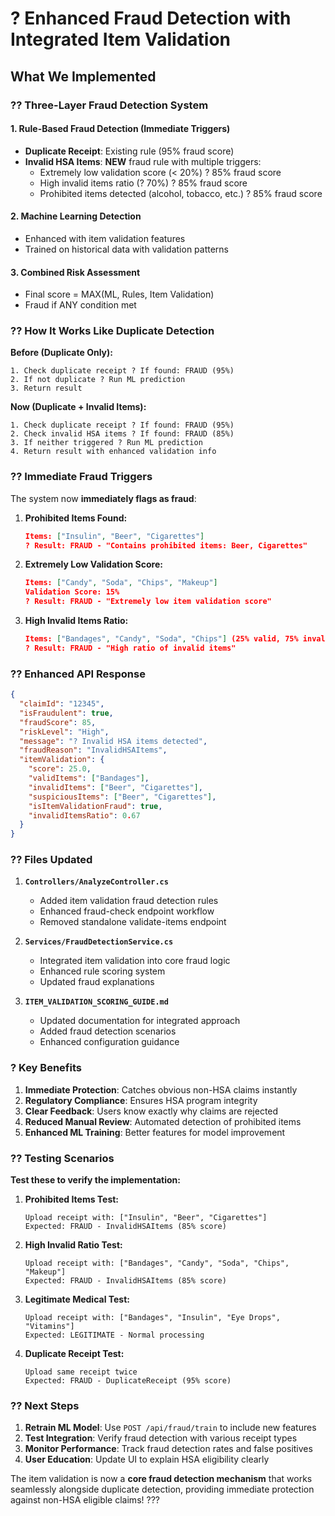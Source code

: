 # ? Enhanced Fraud Detection with Integrated Item Validation

## What We Implemented

### ?? **Three-Layer Fraud Detection System**

#### 1. **Rule-Based Fraud Detection (Immediate Triggers)**
- **Duplicate Receipt**: Existing rule (95% fraud score)
- **Invalid HSA Items**: **NEW** fraud rule with multiple triggers:
  - Extremely low validation score (< 20%) ? 85% fraud score
  - High invalid items ratio (? 70%) ? 85% fraud score  
  - Prohibited items detected (alcohol, tobacco, etc.) ? 85% fraud score

#### 2. **Machine Learning Detection**
- Enhanced with item validation features
- Trained on historical data with validation patterns

#### 3. **Combined Risk Assessment**
- Final score = MAX(ML, Rules, Item Validation)
- Fraud if ANY condition met

### ?? **How It Works Like Duplicate Detection**

**Before (Duplicate Only):**
```
1. Check duplicate receipt ? If found: FRAUD (95%)
2. If not duplicate ? Run ML prediction
3. Return result
```

**Now (Duplicate + Invalid Items):**
```
1. Check duplicate receipt ? If found: FRAUD (95%)
2. Check invalid HSA items ? If found: FRAUD (85%)
3. If neither triggered ? Run ML prediction  
4. Return result with enhanced validation info
```

### ?? **Immediate Fraud Triggers**

The system now **immediately flags as fraud**:

1. **Prohibited Items Found:**
   ```json
   Items: ["Insulin", "Beer", "Cigarettes"]
   ? Result: FRAUD - "Contains prohibited items: Beer, Cigarettes"
   ```

2. **Extremely Low Validation Score:**
   ```json
   Items: ["Candy", "Soda", "Chips", "Makeup"]
   Validation Score: 15%
   ? Result: FRAUD - "Extremely low item validation score"
   ```

3. **High Invalid Items Ratio:**
   ```json
   Items: ["Bandages", "Candy", "Soda", "Chips"] (25% valid, 75% invalid)
   ? Result: FRAUD - "High ratio of invalid items"
   ```

### ?? **Enhanced API Response**

```json
{
  "claimId": "12345",
  "isFraudulent": true,
  "fraudScore": 85,
  "riskLevel": "High",
  "message": "? Invalid HSA items detected",
  "fraudReason": "InvalidHSAItems",
  "itemValidation": {
    "score": 25.0,
    "validItems": ["Bandages"],
    "invalidItems": ["Beer", "Cigarettes"],
    "suspiciousItems": ["Beer", "Cigarettes"],
    "isItemValidationFraud": true,
    "invalidItemsRatio": 0.67
  }
}
```

### ?? **Files Updated**

1. **`Controllers/AnalyzeController.cs`**
   - Added item validation fraud detection rules
   - Enhanced fraud-check endpoint workflow
   - Removed standalone validate-items endpoint

2. **`Services/FraudDetectionService.cs`**
   - Integrated item validation into core fraud logic
   - Enhanced rule scoring system
   - Updated fraud explanations

3. **`ITEM_VALIDATION_SCORING_GUIDE.md`**
   - Updated documentation for integrated approach
   - Added fraud detection scenarios
   - Enhanced configuration guidance

### ? **Key Benefits**

1. **Immediate Protection**: Catches obvious non-HSA claims instantly
2. **Regulatory Compliance**: Ensures HSA program integrity
3. **Clear Feedback**: Users know exactly why claims are rejected
4. **Reduced Manual Review**: Automated detection of prohibited items
5. **Enhanced ML Training**: Better features for model improvement

### ?? **Testing Scenarios**

**Test these to verify the implementation:**

1. **Prohibited Items Test:**
   ```
   Upload receipt with: ["Insulin", "Beer", "Cigarettes"]
   Expected: FRAUD - InvalidHSAItems (85% score)
   ```

2. **High Invalid Ratio Test:**
   ```
   Upload receipt with: ["Bandages", "Candy", "Soda", "Chips", "Makeup"]
   Expected: FRAUD - InvalidHSAItems (85% score)
   ```

3. **Legitimate Medical Test:**
   ```
   Upload receipt with: ["Bandages", "Insulin", "Eye Drops", "Vitamins"]
   Expected: LEGITIMATE - Normal processing
   ```

4. **Duplicate Receipt Test:**
   ```
   Upload same receipt twice
   Expected: FRAUD - DuplicateReceipt (95% score)
   ```

### ?? **Next Steps**

1. **Retrain ML Model**: Use `POST /api/fraud/train` to include new features
2. **Test Integration**: Verify fraud detection with various receipt types
3. **Monitor Performance**: Track fraud detection rates and false positives
4. **User Education**: Update UI to explain HSA eligibility clearly

The item validation is now a **core fraud detection mechanism** that works seamlessly alongside duplicate detection, providing immediate protection against non-HSA eligible claims! ???